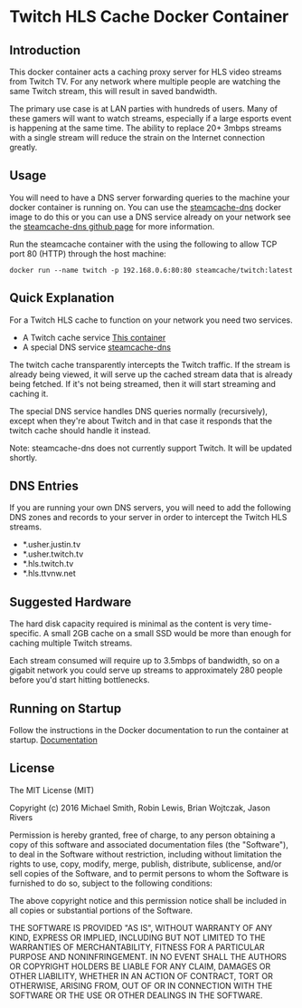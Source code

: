 # Twitch HLS Cache Docker Container

## Introduction

This docker container acts a caching proxy server for HLS video streams from Twitch TV. For any network where multiple people are watching the same Twitch stream, this will result in saved bandwidth.

The primary use case is at LAN parties with hundreds of users. Many of these gamers will want to watch streams, especially if a large esports event is happening at the same time. The ability to replace 20+ 3mbps streams with a single stream will reduce the strain on the Internet connection greatly.

## Usage

You will need to have a DNS server forwarding queries to the machine your docker container is running on. You can use the [steamcache-dns](https://hub.docker.com/r/steamcache/steamcache-dns/) docker image to do this or you can use a DNS service already on your network see the [steamcache-dns github page](https://github.com/steamcache/steamcache-dns) for more information.

Run the steamcache container with the using the following to allow TCP port 80 (HTTP) through the host machine:

```
docker run --name twitch -p 192.168.0.6:80:80 steamcache/twitch:latest
```
## Quick Explanation

For a Twitch HLS cache to function on your network you need two services.

* A Twitch cache service [This container](https://github.com/steamcache/twitch)
* A special DNS service [steamcache-dns](https://github.com/steamcache/steamcache-dns)

The twitch cache transparently intercepts the Twitch traffic. If the stream is already being viewed, it will serve up the cached stream data that is already being fetched. If it's not being streamed, then it will start streaming and caching it.

The special DNS service handles DNS queries normally (recursively), except when they're about Twitch and in that case it responds that the twitch cache should handle it instead.

Note: steamcache-dns does not currently support Twitch. It will be updated shortly.

## DNS Entries

If you are running your own DNS servers, you will need to add the following DNS zones and records to your server in order to intercept the Twitch HLS streams.

* *.usher.justin.tv
* *.usher.twitch.tv
* *.hls.twitch.tv
* *.hls.ttvnw.net

## Suggested Hardware

The hard disk capacity required is minimal as the content is very time-specific. A small 2GB cache on a small SSD would be more than enough for caching multiple Twitch streams.

Each stream consumed will require up to 3.5mbps of bandwidth, so on a gigabit network you could serve up streams to approximately 280 people before you'd start hitting bottlenecks.

## Running on Startup

Follow the instructions in the Docker documentation to run the container at startup.
[Documentation](https://docs.docker.com/articles/host_integration/)

## License

The MIT License (MIT)

Copyright (c) 2016 Michael Smith, Robin Lewis, Brian Wojtczak, Jason Rivers

Permission is hereby granted, free of charge, to any person obtaining a copy
of this software and associated documentation files (the "Software"), to deal
in the Software without restriction, including without limitation the rights
to use, copy, modify, merge, publish, distribute, sublicense, and/or sell
copies of the Software, and to permit persons to whom the Software is
furnished to do so, subject to the following conditions:

The above copyright notice and this permission notice shall be included in
all copies or substantial portions of the Software.

THE SOFTWARE IS PROVIDED "AS IS", WITHOUT WARRANTY OF ANY KIND, EXPRESS OR
IMPLIED, INCLUDING BUT NOT LIMITED TO THE WARRANTIES OF MERCHANTABILITY,
FITNESS FOR A PARTICULAR PURPOSE AND NONINFRINGEMENT. IN NO EVENT SHALL THE
AUTHORS OR COPYRIGHT HOLDERS BE LIABLE FOR ANY CLAIM, DAMAGES OR OTHER
LIABILITY, WHETHER IN AN ACTION OF CONTRACT, TORT OR OTHERWISE, ARISING FROM,
OUT OF OR IN CONNECTION WITH THE SOFTWARE OR THE USE OR OTHER DEALINGS IN
THE SOFTWARE.
